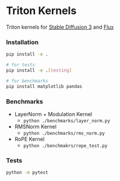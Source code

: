 # Triton Kernels
Triton kernels for [Stable Diffusion 3](https://arxiv.org/abs/2403.03206) and [Flux](https://github.com/black-forest-labs/flux)

### Installation
```bash
pip install -e .

# for tests
pip install -e .[testing]

# for benchmarks
pip install matplotlib pandas
```

### Benchmarks
- LayerNorm + Modulation Kernel
  - `python ./benchmarks/layer_norm.py`
- RMSNorm Kernel
  - `python ./benchmarks/rms_norm.py`
- RoPE Kernel
  - `python ./benchmakrs/rope_test.py`

### Tests
```bash
python -m pytest
```
